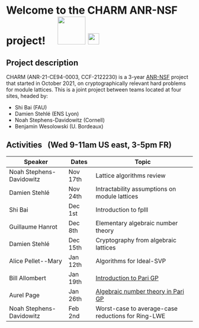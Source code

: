 # Welcome to the CHARM ANR-NSF project!  &nbsp; &nbsp;  <img src="https://user-images.githubusercontent.com/9050998/146155487-2ae1de36-2e91-42f2-94e5-4d9f5f5ca9d0.png" width="75" > <img src="https://user-images.githubusercontent.com/9050998/146157103-e381d4b2-4fb2-4370-a6b2-417ccdadaa4f.png" width="30"> 



## Project description

CHARM (ANR-21-CE94-0003, CCF-2122230) is a 3-year [ANR-NSF](https://www.nsf.gov/pubs/2021/nsf21020/nsf21020.jsp) project that started in October 2021, on cryptographically relevant hard problems for module lattices. This is a joint project between teams located at four sites, headed by:
 - Shi Bai (FAU)
 - Damien Stehlé (ENS Lyon)
 - Noah Stephens-Davidowitz (Cornell)
 - Benjamin Wesolowski (U. Bordeaux)
 


## Activities &nbsp; (Wed 9-11am US east, 3-5pm FR)

| Speaker  | Dates | Topic |
| ------------- | ------------- |------------- |
| Noah Stephens-Davidowitz  | Nov 17th  | Lattice algorithms review  |
| Damien Stehlé  | Nov 24th  | Intractability assumptions on module lattices  |
| Shi Bai | Dec 1st  | Introduction to fplll  |
| Guillaume Hanrot | Dec 8th  | Elementary algebraic number theory  |
| Damien Stehlé  | Dec 15th  | Cryptography from algebraic lattices  |
| Alice Pellet--Mary | Jan 12th  | Algorithms for Ideal-SVP |
| Bill Allombert | Jan 19th | [Introduction to Pari GP](https://pari.math.u-bordeaux.fr/Events/CHARM2022/) |
| Aurel Page | Jan 26th | [Algebraic number theory in Pari GP](https://pari.math.u-bordeaux.fr/Events/CHARM2022/) |
| Noah Stephens-Davidowitz | Feb 2nd | Worst-case to average-case reductions for Ring-LWE |

